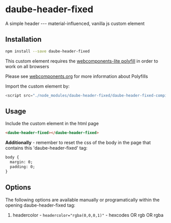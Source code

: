 # daube-header-fixed
A simple header --- material-influenced, vanilla js custom element

## Installation
```bash
npm install --save daube-header-fixed
```

This custom element requires the [webcomponents-lite polyfill](https://github.com/webcomponents/webcomponentsjs) in order to work on all browsers

Please see [webcomponents.org](https://www.webcomponents.org/polyfills) for more information about Polyfills

Import the custom element by:
```JavaScript
<script src="./node_modules/daube-header-fixed/daube-header-fixed-compiled.js"></script>
```

## Usage
Include the <daube-header-fixed> custom element in the html page
```html
<daube-header-fixed></daube-header-fixed>
```
**Additionally** - remember to reset the css of the body in the page that contains this 'daube-header-fixed' tag:
```html
body {
  margin: 0;
  padding: 0;
}
```

## Options

The following options are available manually or programatically within the opening daube-header-fixed tag:

  1. headercolor - ```headercolor="rgba(0,0,0,1)"```
    - hexcodes OR rgb OR rgba



